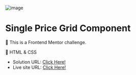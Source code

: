 ![image](https://github.com/xleyzor/Single-price-grid-component-/assets/122406455/5ec0bcf1-8018-4511-acf8-92aadf85f9cb)


<h1>Single Price Grid Component</h1>


🌠 This is a Frontend Mentor challenge.

🌠 HTML & CSS

<ul>
    <li>
    Solution URL: <a href="https://www.frontendmentor.io/solutions/flexbox-xMjWfQL71Q">Click Here!</a>
    </li>
    <li>
   Live site URL: <a href="https://single-price-grid-component-xleyzor.vercel.app/">Click Here!</a>
    </li>
</ul>
